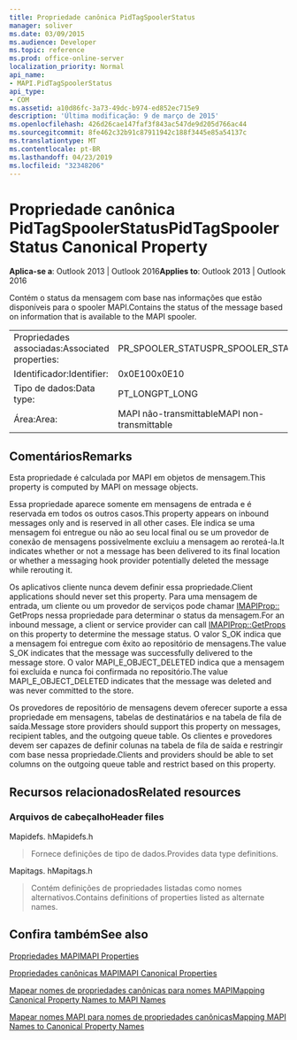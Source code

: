```yaml
---
title: Propriedade canônica PidTagSpoolerStatus
manager: soliver
ms.date: 03/09/2015
ms.audience: Developer
ms.topic: reference
ms.prod: office-online-server
localization_priority: Normal
api_name:
- MAPI.PidTagSpoolerStatus
api_type:
- COM
ms.assetid: a10d86fc-3a73-49dc-b974-ed852ec715e9
description: 'Última modificação: 9 de março de 2015'
ms.openlocfilehash: 426d26cae147faf3f843ac547de9d205d766ac44
ms.sourcegitcommit: 8fe462c32b91c87911942c188f3445e85a54137c
ms.translationtype: MT
ms.contentlocale: pt-BR
ms.lasthandoff: 04/23/2019
ms.locfileid: "32348206"
---
```

# <a name="pidtagspoolerstatus-canonical-property"></a><span data-ttu-id="dd33b-103">Propriedade canônica PidTagSpoolerStatus</span><span class="sxs-lookup"><span data-stu-id="dd33b-103">PidTagSpoolerStatus Canonical Property</span></span>

  
  
<span data-ttu-id="dd33b-104">**Aplica-se a**: Outlook 2013 | Outlook 2016</span><span class="sxs-lookup"><span data-stu-id="dd33b-104">**Applies to**: Outlook 2013 | Outlook 2016</span></span> 
  
<span data-ttu-id="dd33b-105">Contém o status da mensagem com base nas informações que estão disponíveis para o spooler MAPI.</span><span class="sxs-lookup"><span data-stu-id="dd33b-105">Contains the status of the message based on information that is available to the MAPI spooler.</span></span>
  
|||
|:-----|:-----|
|<span data-ttu-id="dd33b-106">Propriedades associadas:</span><span class="sxs-lookup"><span data-stu-id="dd33b-106">Associated properties:</span></span>  <br/> |<span data-ttu-id="dd33b-107">PR_SPOOLER_STATUS</span><span class="sxs-lookup"><span data-stu-id="dd33b-107">PR_SPOOLER_STATUS</span></span>  <br/> |
|<span data-ttu-id="dd33b-108">Identificador:</span><span class="sxs-lookup"><span data-stu-id="dd33b-108">Identifier:</span></span>  <br/> |<span data-ttu-id="dd33b-109">0x0E10</span><span class="sxs-lookup"><span data-stu-id="dd33b-109">0x0E10</span></span>  <br/> |
|<span data-ttu-id="dd33b-110">Tipo de dados:</span><span class="sxs-lookup"><span data-stu-id="dd33b-110">Data type:</span></span>  <br/> |<span data-ttu-id="dd33b-111">PT_LONG</span><span class="sxs-lookup"><span data-stu-id="dd33b-111">PT_LONG</span></span>  <br/> |
|<span data-ttu-id="dd33b-112">Área:</span><span class="sxs-lookup"><span data-stu-id="dd33b-112">Area:</span></span>  <br/> |<span data-ttu-id="dd33b-113">MAPI não-transmittable</span><span class="sxs-lookup"><span data-stu-id="dd33b-113">MAPI non-transmittable</span></span>  <br/> |
   
## <a name="remarks"></a><span data-ttu-id="dd33b-114">Comentários</span><span class="sxs-lookup"><span data-stu-id="dd33b-114">Remarks</span></span>

<span data-ttu-id="dd33b-115">Esta propriedade é calculada por MAPI em objetos de mensagem.</span><span class="sxs-lookup"><span data-stu-id="dd33b-115">This property is computed by MAPI on message objects.</span></span>
  
<span data-ttu-id="dd33b-116">Essa propriedade aparece somente em mensagens de entrada e é reservada em todos os outros casos.</span><span class="sxs-lookup"><span data-stu-id="dd33b-116">This property appears on inbound messages only and is reserved in all other cases.</span></span> <span data-ttu-id="dd33b-117">Ele indica se uma mensagem foi entregue ou não ao seu local final ou se um provedor de conexão de mensagens possivelmente excluiu a mensagem ao reroteá-la.</span><span class="sxs-lookup"><span data-stu-id="dd33b-117">It indicates whether or not a message has been delivered to its final location or whether a messaging hook provider potentially deleted the message while rerouting it.</span></span>
  
<span data-ttu-id="dd33b-118">Os aplicativos cliente nunca devem definir essa propriedade.</span><span class="sxs-lookup"><span data-stu-id="dd33b-118">Client applications should never set this property.</span></span> <span data-ttu-id="dd33b-119">Para uma mensagem de entrada, um cliente ou um provedor de serviços pode chamar [IMAPIProp::](imapiprop-getprops.md) GetProps nessa propriedade para determinar o status da mensagem.</span><span class="sxs-lookup"><span data-stu-id="dd33b-119">For an inbound message, a client or service provider can call [IMAPIProp::GetProps](imapiprop-getprops.md) on this property to determine the message status.</span></span> <span data-ttu-id="dd33b-120">O valor S_OK indica que a mensagem foi entregue com êxito ao repositório de mensagens.</span><span class="sxs-lookup"><span data-stu-id="dd33b-120">The value S_OK indicates that the message was successfully delivered to the message store.</span></span> <span data-ttu-id="dd33b-121">O valor MAPI_E_OBJECT_DELETED indica que a mensagem foi excluída e nunca foi confirmada no repositório.</span><span class="sxs-lookup"><span data-stu-id="dd33b-121">The value MAPI_E_OBJECT_DELETED indicates that the message was deleted and was never committed to the store.</span></span> 
  
<span data-ttu-id="dd33b-122">Os provedores de repositório de mensagens devem oferecer suporte a essa propriedade em mensagens, tabelas de destinatários e na tabela de fila de saída.</span><span class="sxs-lookup"><span data-stu-id="dd33b-122">Message store providers should support this property on messages, recipient tables, and the outgoing queue table.</span></span> <span data-ttu-id="dd33b-123">Os clientes e provedores devem ser capazes de definir colunas na tabela de fila de saída e restringir com base nessa propriedade.</span><span class="sxs-lookup"><span data-stu-id="dd33b-123">Clients and providers should be able to set columns on the outgoing queue table and restrict based on this property.</span></span>
  
## <a name="related-resources"></a><span data-ttu-id="dd33b-124">Recursos relacionados</span><span class="sxs-lookup"><span data-stu-id="dd33b-124">Related resources</span></span>

### <a name="header-files"></a><span data-ttu-id="dd33b-125">Arquivos de cabeçalho</span><span class="sxs-lookup"><span data-stu-id="dd33b-125">Header files</span></span>

<span data-ttu-id="dd33b-126">Mapidefs. h</span><span class="sxs-lookup"><span data-stu-id="dd33b-126">Mapidefs.h</span></span>
  
> <span data-ttu-id="dd33b-127">Fornece definições de tipo de dados.</span><span class="sxs-lookup"><span data-stu-id="dd33b-127">Provides data type definitions.</span></span>
    
<span data-ttu-id="dd33b-128">Mapitags. h</span><span class="sxs-lookup"><span data-stu-id="dd33b-128">Mapitags.h</span></span>
  
> <span data-ttu-id="dd33b-129">Contém definições de propriedades listadas como nomes alternativos.</span><span class="sxs-lookup"><span data-stu-id="dd33b-129">Contains definitions of properties listed as alternate names.</span></span>
    
## <a name="see-also"></a><span data-ttu-id="dd33b-130">Confira também</span><span class="sxs-lookup"><span data-stu-id="dd33b-130">See also</span></span>



[<span data-ttu-id="dd33b-131">Propriedades MAPI</span><span class="sxs-lookup"><span data-stu-id="dd33b-131">MAPI Properties</span></span>](mapi-properties.md)
  
[<span data-ttu-id="dd33b-132">Propriedades canônicas MAPI</span><span class="sxs-lookup"><span data-stu-id="dd33b-132">MAPI Canonical Properties</span></span>](mapi-canonical-properties.md)
  
[<span data-ttu-id="dd33b-133">Mapear nomes de propriedades canônicas para nomes MAPI</span><span class="sxs-lookup"><span data-stu-id="dd33b-133">Mapping Canonical Property Names to MAPI Names</span></span>](mapping-canonical-property-names-to-mapi-names.md)
  
[<span data-ttu-id="dd33b-134">Mapear nomes MAPI para nomes de propriedades canônicas</span><span class="sxs-lookup"><span data-stu-id="dd33b-134">Mapping MAPI Names to Canonical Property Names</span></span>](mapping-mapi-names-to-canonical-property-names.md)

